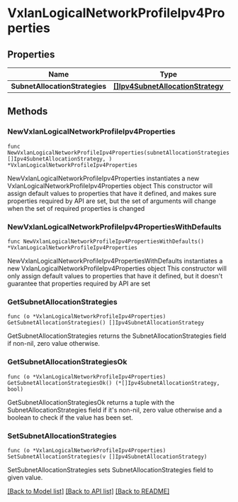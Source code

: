 # VxlanLogicalNetworkProfileIpv4Properties

## Properties

Name | Type | Description | Notes
------------ | ------------- | ------------- | -------------
**SubnetAllocationStrategies** | [**[]Ipv4SubnetAllocationStrategy**](Ipv4SubnetAllocationStrategy.md) |  | 

## Methods

### NewVxlanLogicalNetworkProfileIpv4Properties

`func NewVxlanLogicalNetworkProfileIpv4Properties(subnetAllocationStrategies []Ipv4SubnetAllocationStrategy, ) *VxlanLogicalNetworkProfileIpv4Properties`

NewVxlanLogicalNetworkProfileIpv4Properties instantiates a new VxlanLogicalNetworkProfileIpv4Properties object
This constructor will assign default values to properties that have it defined,
and makes sure properties required by API are set, but the set of arguments
will change when the set of required properties is changed

### NewVxlanLogicalNetworkProfileIpv4PropertiesWithDefaults

`func NewVxlanLogicalNetworkProfileIpv4PropertiesWithDefaults() *VxlanLogicalNetworkProfileIpv4Properties`

NewVxlanLogicalNetworkProfileIpv4PropertiesWithDefaults instantiates a new VxlanLogicalNetworkProfileIpv4Properties object
This constructor will only assign default values to properties that have it defined,
but it doesn't guarantee that properties required by API are set

### GetSubnetAllocationStrategies

`func (o *VxlanLogicalNetworkProfileIpv4Properties) GetSubnetAllocationStrategies() []Ipv4SubnetAllocationStrategy`

GetSubnetAllocationStrategies returns the SubnetAllocationStrategies field if non-nil, zero value otherwise.

### GetSubnetAllocationStrategiesOk

`func (o *VxlanLogicalNetworkProfileIpv4Properties) GetSubnetAllocationStrategiesOk() (*[]Ipv4SubnetAllocationStrategy, bool)`

GetSubnetAllocationStrategiesOk returns a tuple with the SubnetAllocationStrategies field if it's non-nil, zero value otherwise
and a boolean to check if the value has been set.

### SetSubnetAllocationStrategies

`func (o *VxlanLogicalNetworkProfileIpv4Properties) SetSubnetAllocationStrategies(v []Ipv4SubnetAllocationStrategy)`

SetSubnetAllocationStrategies sets SubnetAllocationStrategies field to given value.



[[Back to Model list]](../README.md#documentation-for-models) [[Back to API list]](../README.md#documentation-for-api-endpoints) [[Back to README]](../README.md)



